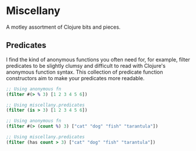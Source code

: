 # Miscellany

A motley assortment of Clojure bits and pieces.

## Predicates

I find the kind of anonymous functions you often need for, for example, filter predicates to be slightly clumsy and difficult to read with Clojure's anonymous function syntax. This collection of predicate function constructors aim to make your predicates more readable.

```clojure
;; Using anonymous fn
(filter #(> % 3) [1 2 3 4 5 6])

;; Using miscellany.predicates
(filter (is > 3) [1 2 3 4 5 6])
```

```clojure
;; Using anonymous fn
(filter #(> (count %) 3) ["cat" "dog" "fish" "tarantula"])

;; Using miscellany.predicates
(filter (has count > 3) ["cat" "dog" "fish" "tarantula"])
```
